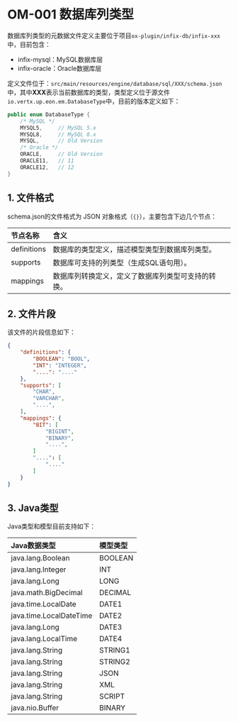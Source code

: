 # OM-001 数据库列类型

数据库列类型的元数据文件定义主要位于项目`ox-plugin/infix-db/infix-xxx`中，目前包含：

* infix-mysql：MySQL数据库层
* infix-oracle：Oracle数据库层

定义文件位于：`src/main/resources/engine/database/sql/XXX/schema.json` 中，其中**XXX**表示当前数据库的类型，类型定义位于源文件`io.vertx.up.eon.em.DatabaseType`中，目前的版本定义如下：

```java
public enum DatabaseType {
    /* MySQL */
    MYSQL5,     // MySQL 5.x
    MYSQL8,     // MySQL 8.x
    MYSQL,      // Old Version
    /* Oracle */
    ORACLE,     // Old Version
    ORACLE11,   // 11
    ORACLE12,   // 12
}
```

## 1. 文件格式

schema.json的文件格式为 JSON 对象格式（`{}`），主要包含下边几个节点：

| 节点名称 | 含义 |
| :--- | :--- |
| definitions | 数据库的类型定义，描述模型类型到数据库列类型。 |
| supports | 数据库可支持的列类型（生成SQL语句用）。 |
| mappings | 数据库列转换定义，定义了数据库列类型可支持的转换。 |

## 2. 文件片段

该文件的片段信息如下：

```json
{
    "definitions": {
        "BOOLEAN": "BOOL",
        "INT": "INTEGER",
        "....": "...."
    },
    "supports": [
        "CHAR",
        "VARCHAR",
        "....",
    ],
    "mappings": {
        "BIT": [
            "BIGINT",
            "BINARY",
            "....",
        ]
        "....": [
            "...."
        ]
    }
}
```

## 3. Java类型

Java类型和模型目前支持如下：

| Java数据类型 | 模型类型 |
| :--- | :--- |
| java.lang.Boolean | BOOLEAN |
| java.lang.Integer | INT |
| java.lang.Long | LONG |
| java.math.BigDecimal | DECIMAL |
| java.time.LocalDate | DATE1 |
| java.time.LocalDateTime | DATE2 |
| java.lang.Long | DATE3 |
| java.lang.LocalTime | DATE4 |
| java.lang.String | STRING1 |
| java.lang.String | STRING2 |
| java.lang.String | JSON |
| java.lang.String | XML |
| java.lang.String | SCRIPT |
| java.nio.Buffer | BINARY |




